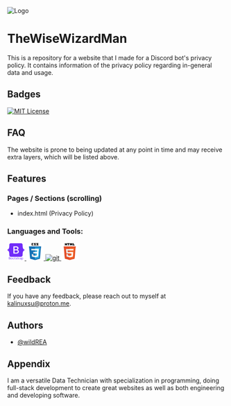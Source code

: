 ![Logo](https://i.ibb.co/LCQ2Pcg/image2.png)
# TheWiseWizardMan

This is a repository for a website that I made for a Discord bot's privacy policy. It contains information of the privacy policy regarding in-general data and usage.
## Badges

[![MIT License](https://img.shields.io/badge/License-MIT-green.svg)](https://choosealicense.com/licenses/mit/)
## FAQ

The website is prone to being updated at any point in time and may receive extra layers, which will be listed above.
## Features

### Pages / Sections (scrolling)
- index.html (Privacy Policy)

<h3 align="left">Languages and Tools:</h3>
<p align="left"> <a href="https://getbootstrap.com" target="_blank" rel="noreferrer"> <img src="https://raw.githubusercontent.com/devicons/devicon/master/icons/bootstrap/bootstrap-plain-wordmark.svg" alt="bootstrap" width="40" height="40"/> </a> <a href="https://www.w3schools.com/css/" target="_blank" rel="noreferrer"> <img src="https://raw.githubusercontent.com/devicons/devicon/master/icons/css3/css3-original-wordmark.svg" alt="css3" width="40" height="40"/> </a> <a href="https://git-scm.com/" target="_blank" rel="noreferrer"> <img src="https://www.vectorlogo.zone/logos/git-scm/git-scm-icon.svg" alt="git" width="40" height="40"/> </a> <a href="https://www.w3.org/html/" target="_blank" rel="noreferrer"> <img src="https://raw.githubusercontent.com/devicons/devicon/master/icons/html5/html5-original-wordmark.svg" alt="html5" width="40" height="40"/> </a> </p>

## Feedback

If you have any feedback, please reach out to myself at kalinuxsu@proton.me.

## Authors

- [@wildREA](https://www.github.com/wildREA)


## Appendix

I am a versatile Data Technician with specialization in programming, doing full-stack development to create great websites as well as both engineering and developing software.
